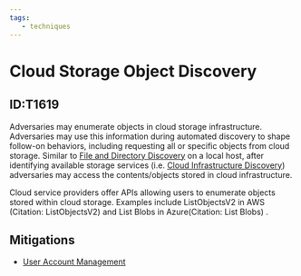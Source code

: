 ```yaml
---
tags:
   - techniques
---
```

# Cloud Storage Object Discovery
## ID:T1619
Adversaries may enumerate objects in cloud storage infrastructure. Adversaries may use this information during automated discovery to shape follow-on behaviors, including requesting all or specific objects from cloud storage.  Similar to [File and Directory Discovery](/mitre/techniques/T1083) on a local host, after identifying available storage services (i.e. [Cloud Infrastructure Discovery](/mitre/techniques/T1580)) adversaries may access the contents/objects stored in cloud infrastructure.

Cloud service providers offer APIs allowing users to enumerate objects stored within cloud storage. Examples include ListObjectsV2 in AWS (Citation: ListObjectsV2) and List Blobs in Azure(Citation: List Blobs) .
## Mitigations
* [User Account Management](/mitre/mitigations/M1018)
